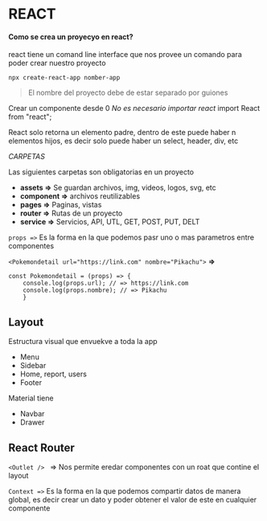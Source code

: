# REACT

#### Como se crea un proyecyo en react?

react tiene un comand line interface que nos provee un comando para poder crear nuestro proyecto

`npx create-react-app nomber-app`

> El nombre del proyecto debe de estar separado por guiones

Crear un componente desde 0
*No es necesario importar react*
import React from "react";

React solo retorna un elemento padre, dentro de este puede haber n elementos hijos, 
es decir solo puede haber un select, header, div, etc


*CARPETAS*

Las siguientes carpetas son obligatorias en un proyecto

- **assets =>** Se guardan archivos, img, videos, logos, svg, etc
- **component =>** archivos reutilizables
- **pages =>** Paginas, vistas
- **router =>** Rutas de un proyecto
- **service =>** Servicios, API, UTL, GET, POST, PUT, DELT 


`props =>` Es la forma en la que podemos pasr uno o mas parametros entre componentes

`<Pokemondetail url="https://link.com" nombre="Pikachu">`
**=>**
```
const Pokemondetail = (props) => {
    console.log(props.url); // => https://link.com
    console.log(props.nombre); // => Pikachu
    }
```

## Layout

Estructura visual que envuekve a toda la app 

- Menu
- Sidebar
- Home, report, users
- Footer

Material tiene
- Navbar
- Drawer


## React Router

`<Outlet /> ` => Nos permite eredar componentes con un roat que contine el layout


`Context =>` Es la forma en la que podemos compartir datos de manera global, es decir crear un dato y poder obtener el valor de este en cualquier componente


 